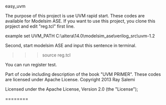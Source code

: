 easy_uvm

The purpose of this project is use UVM rapid start.
These codes are available for Modelsim ASE.
If you want to use this project, you clone this prpject and edit "reg.tcl" first line.

example 
set UVM_PATH C:\altera\14.0\modelsim_ase\verilog_src\uvm-1.2


Second, start modelsim ASE and input this sentence in terminal.
>>>source reg.tcl

You can run register test.

Part of code including description of the book "UVM PRIMER".
These codes are licensed under Apache License.
   Copyright 2013 Ray Salemi

   Licensed under the Apache License, Version 2.0 (the "License");

========
